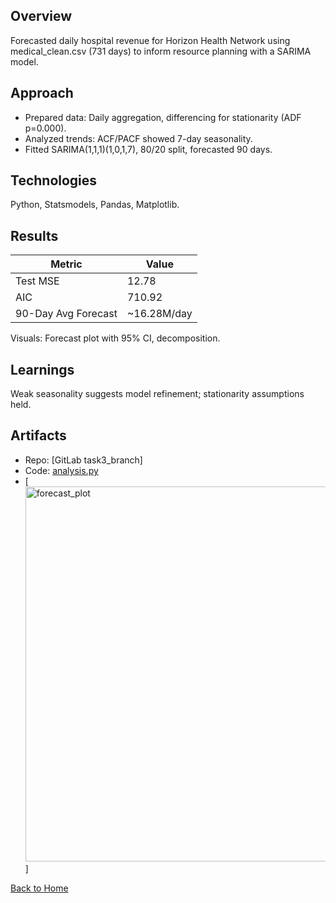 ## Overview
Forecasted daily hospital revenue for Horizon Health Network using medical_clean.csv (731 days) to inform resource planning with a SARIMA model.

## Approach
- Prepared data: Daily aggregation, differencing for stationarity (ADF p=0.000).
- Analyzed trends: ACF/PACF showed 7-day seasonality.
- Fitted SARIMA(1,1,1)(1,0,1,7), 80/20 split, forecasted 90 days.

## Technologies
Python, Statsmodels, Pandas, Matplotlib.

## Results
| Metric          | Value          |
|-----------------|----------------|
| Test MSE        | 12.78          |
| AIC             | 710.92         |
| 90-Day Avg Forecast | ~16.28M/day |

Visuals: Forecast plot with 95% CI, decomposition.

## Learnings
Weak seasonality suggests model refinement; stationarity assumptions held.

## Artifacts
- Repo: [GitLab task3_branch]
- Code: [analysis.py](../time-series/analysis.py)
- [<img width="1200" height="600" alt="forecast_plot" src="https://github.com/user-attachments/assets/082a2de1-bb5c-4531-b5c4-6a6e98be3cad" />
]

[Back to Home](/)
